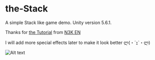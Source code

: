# the-Stack
A simple Stack like game demo.
Unity version 5.6.1.

Thanks for [the Tutorial](https://www.youtube.com/watch?v=I19cC_HcyC0&t=25s) from [N3K EN](https://www.youtube.com/channel/UCtQPCnbIB7SP_gM1Xtv8bDQ)

I will add more special effects later to make it look better ლ(・´ｪ`・ლ)

![Alt text](/01.jpg?raw=true "Optional Title")

